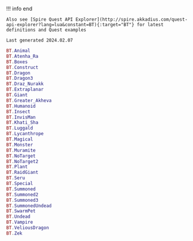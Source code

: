 !!! info end

    Also see [Spire Quest API Explorer](http://spire.akkadius.com/quest-api-explorer?lang=lua&constant=BT){:target="BT"} for latest definitions and Quest examples

    Last generated 2024.02.07

``` lua
BT.Animal
BT.Atenha_Ra
BT.Boxes
BT.Construct
BT.Dragon
BT.Dragon3
BT.Draz_Nurakk
BT.Extraplanar
BT.Giant
BT.Greater_Akheva
BT.Humanoid
BT.Insect
BT.InvisMan
BT.Khati_Sha
BT.Luggald
BT.Lycanthrope
BT.Magical
BT.Monster
BT.Muramite
BT.NoTarget
BT.NoTarget2
BT.Plant
BT.RaidGiant
BT.Seru
BT.Special
BT.Summoned
BT.Summoned2
BT.Summoned3
BT.SummonedUndead
BT.SwarmPet
BT.Undead
BT.Vampire
BT.VeliousDragon
BT.Zek

```
